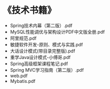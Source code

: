 # 《技术书籍》
- Spring技术内幕（第二版）.pdf
- MySQL性能调优与架构设计PDF中文版全册.pdf
- 阿里规范.pdf
- 敏捷软件开发-原则、模式与实践.pdf
- 大话设计模式(带目录完整版).pdf
- 重学Java设计模式-小傅哥.pdf
- Spring高级框架课程笔记.pdf
- Spring MVC学习指南（第二版）.pdf
- web.pdf
- Mybatis.pdf